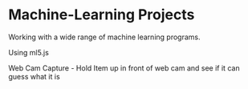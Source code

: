 # Machine-Learning Projects 


Working with a wide range of machine learning programs.

Using ml5.js 

Web Cam Capture - Hold Item up in front of web cam and see if it can guess what it is
